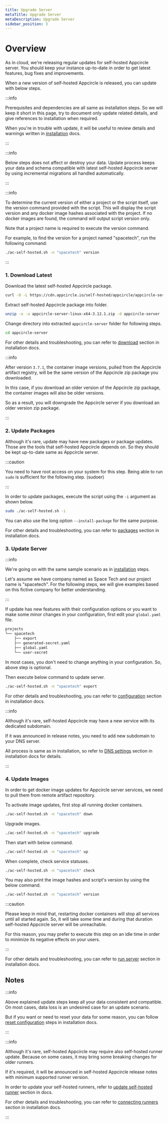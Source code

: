 ```yaml
---
title: Upgrade Server
metaTitle: Upgrade Server
metaDescription: Upgrade Server
sidebar_position: 3
---
```


# Overview

As in cloud, we're releasing regular updates for self-hosted Appcircle server. You should keep your instance up-to-date in order to get latest features, bug fixes and improvements.

When a new version of self-hosted Appcircle is released, you can update with below steps.

:::info

Prerequisites and dependencies are all same as installation steps. So we will keep it short in this page, try to document only update related details, and give references to installation when required.

When you're in trouble with update, it will be useful to review details and warnings written in [installation](./install-server/docker.md) docs.

:::

:::info

Below steps does not affect or destroy your data. Update process keeps your data and schema compatible with latest self-hosted Appcircle server by using incremental migrations all handled automatically.

:::

:::info

To determine the current version of either a project or the script itself, use the version command provided with the script. This will display the script version and any docker image hashes associated with the project. If no docker images are found, the command will output script version only.

Note that a project name is required to execute the version command.

For example, to find the version for a project named "spacetech", run the following command:

```bash
./ac-self-hosted.sh -n "spacetech" version
```

:::

### 1. Download Latest

Download the latest self-hosted Appcircle package.

```bash
curl -O -L https://cdn.appcircle.io/self-hosted/appcircle/appcircle-server-linux-x64-3.12.1.zip
```

Extract self-hosted Appcircle package into folder.

```bash
unzip -o -u appcircle-server-linux-x64-3.12.1.zip -d appcircle-server
```

Change directory into extracted `appcircle-server` folder for following steps.

```bash
cd appcircle-server
```

For other details and troubleshooting, you can refer to [download](./install-server/docker.md#1-download) section in installation docs.

:::info

After version `3.7.1`, the container image versions, pulled from the Appcircle artifact registry, will be the same version of the Appcircle zip package you downloaded.

In this case, if you download an older version of the Appcircle zip package, the container images will also be older versions.

So as a result, you will downgrade the Appcircle server if you download an older version zip package.

:::

### 2. Update Packages

Although it's rare, update may have new packages or package updates. Those are the tools that self-hosted Appcircle depends on. So they should be kept up-to-date same as Appcircle server.

:::caution

You need to have root access on your system for this step. Being able to run `sudo` is sufficient for the following step. (sudoer)

:::

In order to update packages, execute the script using the `-i` argument as shown below.

```bash
sudo ./ac-self-hosted.sh -i
```

You can also use the long option `--install-package` for the same purpose.

For other details and troubleshooting, you can refer to [packages](./install-server/docker.md#2-packages) section in installation docs.

### 3. Update Server

:::info

We're going on with the same sample scenario as in [installation](./install-server/docker.md#3-configure) steps.

Let's assume we have company named as Space Tech and our project name is "spacetech". For the following steps, we will give examples based on this fictive company for better understanding.

:::

If update has new features with their configuration options or you want to make some minor changes in your configuration, first edit your `global.yaml` file.

```txt
projects
└── spacetech
    ├── export
    ├── generated-secret.yaml
    ├── global.yaml
    └── user-secret
```

In most cases, you don't need to change anything in your configuration. So, above step is optional.

Then execute below command to update server.

```bash
./ac-self-hosted.sh -n "spacetech" export
```

For other details and troubleshooting, you can refer to [configuration](./install-server/docker.md#3-configure) section in installation docs.

:::info

Although it's rare, self-hosted Appcircle may have a new service with its dedicated subdomain.

If it was announced in release notes, you need to add new subdomain to your DNS server.

All process is same as in installation, so refer to [DNS settings](./install-server/docker.md#4-dns-settings) section in installation docs for details.

:::

### 4. Update Images

In order to get docker image updates for Appcircle server services, we need to pull them from remote artifact repository.

To activate image updates, first stop all running docker containers.

```bash
./ac-self-hosted.sh -n "spacetech" down
```

Upgrade images.

```bash
./ac-self-hosted.sh -n "spacetech" upgrade
```

Then start with below command.

```bash
./ac-self-hosted.sh -n "spacetech" up
```

When complete, check service statuses.

```bash
./ac-self-hosted.sh -n "spacetech" check
```

You may also print the image hashes and script's version by using the below command.

```bash
./ac-self-hosted.sh -n "spacetech" version
```

:::caution

Please keep in mind that, restarting docker containers will stop all services until all started again. So, it will take some time and during that duration self-hosted Appcircle server will be unreachable.

For this reason, you may prefer to execute this step on an idle time in order to minimize its negative effects on your users.

:::

For other details and troubleshooting, you can refer to [run server](./install-server/docker.md#5-run-server) section in installation docs.

## Notes

:::info

Above explained update steps keep all your data consistent and compatible. On most cases, data loss is an undesired case for an update scenario.

But if you want or need to reset your data for some reason, you can follow [reset configuration](./install-server/docker.md#reset-configuration) steps in installation docs.

:::

:::info

Although it's rare, self-hosted Appcircle may require also self-hosted runner update. Because on some cases, it may bring some breaking changes for older runners.

If it's required, it will be announced in self-hosted Appcircle release notes with minimum supported runner version.

In order to update your self-hosted runners, refer to [update self-hosted runner](./self-hosted-runner/update.md) section in docs.

For other details and troubleshooting, you can refer to [connecting runners](./install-server/docker.md#connecting-runners) section in installation docs.

:::
